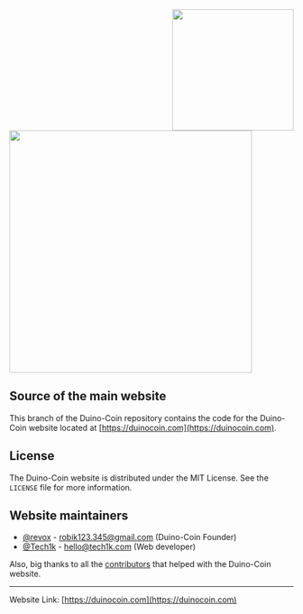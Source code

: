 <!--
*** Official Duino-Coin website README
*** by Kristian (Tech1k) and Revox, 2021-2024
-->

<a href="https://duinocoin.com">
  <img src="assets/images/web.png" width="215px" align="right"/>
</a>


<a href="https://duinocoin.com">
  <img src="https://github.com/revoxhere/duino-coin/blob/master/Resources/ducobanner.png?raw=true" width="430px"/>
</a>

## Source of the main website

This branch of the Duino-Coin repository contains the code for the Duino-Coin website located at [https://duinocoin.com](https://duinocoin.com).


## License

The Duino-Coin website is distributed under the MIT License. See the `LICENSE` file for more information.


## Website maintainers
* [@revox](https://github.com/revoxhere/) - robik123.345@gmail.com (Duino-Coin Founder)
* [@Tech1k](https://github.com/Tech1k/) - hello@tech1k.com (Web developer)

Also, big thanks to all the [contributors](https://github.com/revoxhere/duino-coin/graphs/contributors) that helped with the Duino-Coin website.

<hr>

Website Link: [https://duinocoin.com](https://duinocoin.com)

